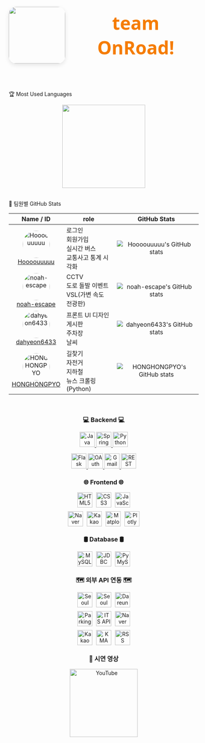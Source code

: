 <div align="center" style="display: flex; align-items: center; justify-content: center; gap: 20px; margin-bottom: 40px;">
  <img src="https://github.com/user-attachments/assets/7985261a-cb22-4b6e-8837-594ff9289a38"" width="150" style="border-radius: 20px; box-shadow: 0 4px 12px rgba(0,0,0,0.1);" />
  <h1 style="font-family: 'Segoe UI', Tahoma, Geneva, Verdana, sans-serif; font-weight: 700; font-size: 3rem; color: #1565c0; margin: 0;">
  <span style="color: #f57c00; text-decoration: none;">team OnRoad!</span>
  </h1>
</div>
<br/>

 🏆 Most Used Languages
<div align="center">
  <!-- ex: GitHub readme stats 언어 비율 카드 (옵션) -->
  <img src="https://github-readme-stats.vercel.app/api/top-langs/?username=Hoooouuuuu&repo=trafficRoad&layout=compact&theme=github_dark" height="220"/>
</div>

<br/>

 👥 팀원별 GitHub Stats

<div align="center">

| Name / ID | role | GitHub Stats |
|-----------|-------------|--------------|
| <div align="center"><img src="https://avatars.githubusercontent.com/u/83055772?v=4&s=72" width="72" height="72" style="border-radius:50%" alt="Hoooouuuuu" /><br><a href="https://github.com/Hoooouuuuu">Hoooouuuuu</a></div> | 로그인<br>회원가입<br>실시간 버스<br>교통사고 통계 시각화 | <div align="center">![Hoooouuuuu's GitHub stats](https://github-readme-stats.vercel.app/api?username=Hoooouuuuu&show_icons=true&theme=dark)</div> |
| <div align="center"><img src="https://avatars.githubusercontent.com/u/128485080?v=4&s=72" width="72" height="72" style="border-radius:50%" alt="noah-escape" /><br><a href="https://github.com/noah-escape">noah-escape</a></div> | CCTV<br>도로 돌발 이벤트<br>VSL(가변 속도 전광판) | <div align="center">![noah-escape's GitHub stats](https://github-readme-stats.vercel.app/api?username=noah-escape&show_icons=true&theme=radical)</div> |
| <div align="center"><img src="https://avatars.githubusercontent.com/u/110499677?v=4&s=72" width="72" height="72" style="border-radius:50%" alt="dahyeon6433" /><br><a href="https://github.com/dahyeon6433">dahyeon6433</a></div> | 프론트 UI 디자인<br>게시판<br>주차장<br>날씨 | <div align="center">![dahyeon6433's GitHub stats](https://github-readme-stats.vercel.app/api?username=dahyeon6433&show_icons=true&theme=gruvbox)</div> |
| <div align="center"><img src="https://avatars.githubusercontent.com/u/126768287?v=4&s=72" width="72" height="72" style="border-radius:50%" alt="HONGHONGPYO" /><br><a href="https://github.com/HONGHONGPYO">HONGHONGPYO</a></div> | 길찾기<br>자전거<br>지하철<br>뉴스 크롤링 (Python) | <div align="center">![HONGHONGPYO's GitHub stats](https://github-readme-stats.vercel.app/api?username=HONGHONGPYO&show_icons=true&theme=cobalt)</div> 
</div>

<br/>

<h3 align="center">💻 Backend 💻</h3>

<p align="center">
  <a href="https://www.java.com/" target="_blank" rel="noopener noreferrer">
    <img src="https://img.shields.io/badge/Java-007396?style=for-the-badge&logo=java&logoColor=white" alt="Java" height="40" />
  </a>
  <a href="https://spring.io/projects/spring-boot" target="_blank" rel="noopener noreferrer">
    <img src="https://img.shields.io/badge/Spring_Boot-6DB33F?style=for-the-badge&logo=spring&logoColor=white" alt="Spring Boot" height="40" />
  </a>
  <a href="https://www.python.org/" target="_blank" rel="noopener noreferrer">
    <img src="https://img.shields.io/badge/Python-3776AB?style=for-the-badge&logo=python&logoColor=white" alt="Python" height="40" />
  </a>
</p>

<p align="center">
  <a href="https://flask.palletsprojects.com/" target="_blank" rel="noopener noreferrer">
    <img src="https://img.shields.io/badge/Flask-000000?style=for-the-badge&logo=flask&logoColor=white" alt="Flask" height="40" />
  </a>
  <a href="https://oauth.net/" target="_blank" rel="noopener noreferrer">
    <img src="https://img.shields.io/badge/OAuth-000000?style=for-the-badge&logo=oauth&logoColor=white" alt="OAuth" height="40" />
  </a>
  <a href="https://mail.google.com/" target="_blank" rel="noopener noreferrer">
    <img src="https://img.shields.io/badge/Gmail-D14836?style=for-the-badge&logo=gmail&logoColor=white" alt="Gmail" height="40" />
  </a>
  <a href="https://restfulapi.net/" target="_blank" rel="noopener noreferrer">
    <img src="https://img.shields.io/badge/REST_API-61DAFB?style=for-the-badge&logo=rest&logoColor=black" alt="REST API" height="40" />
  </a>
</p>

<h3 align="center">🌐 Frontend 🌐</h3>
<div style="text-align:center; margin-bottom: 20px;">
  <div style="display: flex; justify-content: center; gap: 10px; flex-wrap: wrap; max-width: 700px; margin: 0 auto;">
    <a href="https://developer.mozilla.org/en-US/docs/Web/HTML" target="_blank" rel="noopener noreferrer">
      <img src="https://img.shields.io/badge/HTML5-E34F26?style=for-the-badge&logo=html5&logoColor=white" alt="HTML5" height="40" />
    </a>
    <a href="https://developer.mozilla.org/en-US/docs/Web/CSS" target="_blank" rel="noopener noreferrer">
      <img src="https://img.shields.io/badge/CSS3-1572B6?style=for-the-badge&logo=css3&logoColor=white" alt="CSS3" height="40" />
    </a>
    <a href="https://developer.mozilla.org/en-US/docs/Web/JavaScript" target="_blank" rel="noopener noreferrer">
      <img src="https://img.shields.io/badge/JavaScript-F7DF1E?style=for-the-badge&logo=javascript&logoColor=black" alt="JavaScript" height="40" />
    </a>
  </div>
  <div style="display: flex; justify-content: center; gap: 10px; flex-wrap: wrap; max-width: 700px; margin: 10px auto 0;">
    <a href="https://navermaps.github.io/" target="_blank" rel="noopener noreferrer">
      <img src="https://img.shields.io/badge/Naver_Maps-03C75A?style=for-the-badge&logo=naver&logoColor=white" alt="Naver Maps" height="40" />
    </a>
    <a href="https://apis.map.kakao.com/" target="_blank" rel="noopener noreferrer">
      <img src="https://img.shields.io/badge/Kakao_Map-FFCD00?style=for-the-badge&logo=kakaotalk&logoColor=black" alt="Kakao Map" height="40" />
    </a>
    <a href="https://matplotlib.org/" target="_blank" rel="noopener noreferrer">
      <img src="https://img.shields.io/badge/Matplotlib-11557C?style=for-the-badge&logo=python&logoColor=white" alt="Matplotlib" height="40" />
    </a>
    <a href="https://plotly.com/javascript/" target="_blank" rel="noopener noreferrer">
      <img src="https://img.shields.io/badge/Plotly-3F4F75?style=for-the-badge&logo=plotly&logoColor=white" alt="Plotly" height="40" />
    </a>
  </div>
</div>

<h3 align="center">🛢️ Database 🛢️</h3>
<div style="text-align:center; margin-bottom: 20px;">
  <div style="display:flex; justify-content:center; gap:10px; flex-wrap:wrap; max-width:700px; margin:0 auto;">
    <a href="https://www.mysql.com/" target="_blank" rel="noopener noreferrer">
      <img src="https://img.shields.io/badge/MySQL-4479A1?style=for-the-badge&logo=mysql&logoColor=white" alt="MySQL" height="40" />
    </a>
    <a href="https://docs.oracle.com/javase/8/docs/technotes/guides/jdbc/" target="_blank" rel="noopener noreferrer">
      <img src="https://img.shields.io/badge/JDBC-007396?style=for-the-badge&logo=java&logoColor=white" alt="JDBC" height="40" />
    </a>
    <a href="https://pymysql.readthedocs.io/en/latest/" target="_blank" rel="noopener noreferrer">
      <img src="https://img.shields.io/badge/PyMySQL-3776AB?style=for-the-badge&logo=python&logoColor=white" alt="PyMySQL" height="40" />
    </a>
  </div>
</div>

<h3 align="center">🗺️ 외부 API 연동 🗺️</h3>
<div style="text-align:center; margin-bottom: 10px;">
  <div style="display: flex; justify-content: center; gap: 10px; flex-wrap: wrap; max-width: 700px; margin: 0 auto;">
    <a href="https://data.seoul.go.kr/" target="_blank" rel="noopener noreferrer">
      <img src="https://img.shields.io/badge/Seoul_Bus-0099FF?style=for-the-badge&logo=bus&logoColor=white" alt="Seoul Bus" height="40" />
    </a>
    <a href="https://data.seoul.go.kr/" target="_blank" rel="noopener noreferrer">
      <img src="https://img.shields.io/badge/Seoul_Subway-FFD400?style=for-the-badge&logo=subway&logoColor=black" alt="Seoul Subway" height="40" />
    </a>
    <a href="https://www.bikeseoul.com/" target="_blank" rel="noopener noreferrer">
      <img src="https://img.shields.io/badge/Dareungi_Bike-7BC043?style=for-the-badge&logo=bicycle&logoColor=white" alt="Dareungi Bike" height="40" />
    </a>
  </div>
  <div style="display: flex; justify-content: center; gap: 10px; flex-wrap: wrap; max-width: 700px; margin: 10px auto 0;">
    <a href="#" target="_blank" rel="noopener noreferrer">
      <img src="https://img.shields.io/badge/Parking_API-008080?style=for-the-badge&logo=parking&logoColor=white" alt="Parking API" height="40" />
    </a>
    <a href="#" target="_blank" rel="noopener noreferrer">
      <img src="https://img.shields.io/badge/ITS_API-FF6F61?style=for-the-badge&logo=car&logoColor=white" alt="ITS API" height="40" />
    </a>
    <a href="https://navermaps.github.io/" target="_blank" rel="noopener noreferrer">
      <img src="https://img.shields.io/badge/Naver_Maps-03C75A?style=for-the-badge&logo=naver&logoColor=white" alt="Naver Maps" height="40" />
    </a>
  </div>
  <div style="display: flex; justify-content: center; gap: 10px; flex-wrap: wrap; max-width: 700px; margin: 10px auto 0;">
    <a href="https://apis.map.kakao.com/" target="_blank" rel="noopener noreferrer">
      <img src="https://img.shields.io/badge/Kakao_Maps-FFCD00?style=for-the-badge&logo=kakaotalk&logoColor=black" alt="Kakao Maps" height="40" />
    </a>
    <a href="https://www.kma.go.kr/" target="_blank" rel="noopener noreferrer">
      <img src="https://img.shields.io/badge/KMA_Weather-004D99?style=for-the-badge&logo=weather&logoColor=white" alt="KMA Weather" height="40" />
    </a>
    <a href="#" target="_blank" rel="noopener noreferrer">
      <img src="https://img.shields.io/badge/RSS_News-FF6600?style=for-the-badge&logo=rss&logoColor=white" alt="RSS News" height="40" />
    </a>
  </div>
</div>

<h3 align="center"> 🎥 시연 영상 </h3>
<div align="center">
  <a href="https://youtube.com/YOUR_CHANNEL" target="_blank" rel="noopener noreferrer">
    <img src="https://img.shields.io/badge/YouTube-FF0000?style=flat-square&logo=youtube&logoColor=white" alt="YouTube" width="180" />
  </a>
</div>
